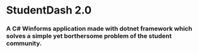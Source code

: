# StudentDash 2.0
### A C# Winforms application made with dotnet framework which solves a simple yet borthersome problem of the student community.

